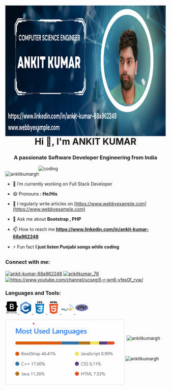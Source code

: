 <p><img align="left" src="https://github.com/Ankitkumargh/Ankitkumargh/blob/main/banergit2.png" alt="ankitkumargh"   height = "410"/></p>

<h1 align="center">Hi 👋, I'm ANKIT KUMAR</h1>
<h3 align="center">A passionate Software Developer Engineering from India</h3>

<img align="right" alt="coding" width ="400" src="https://camo.githubusercontent.com/cae12fddd9d6982901d82580bdf321d81fb299141098ca1c2d4891870827bf17/68747470733a2f2f6d69726f2e6d656469756d2e636f6d2f6d61782f313336302f302a37513379765349765f7430696f4a2d5a2e676966">

<p align="left"> <img src="https://komarev.com/ghpvc/?username=ankitkumargh&label=Profile%20views&color=0e75b6&style=flat" alt="ankitkumargh" /> </p>

- 🔭 I’m currently working on Full Stack Developer

- 😄 Pronouns **: He/His**

- 📝 I regularly write articles on [https://www.webbyexample.com](https://www.webbyexample.com)

- 💬 Ask me about **Bootstrap , PHP**

- 📫 How to reach me **https://www.linkedin.com/in/ankit-kumar-68a962248**

- ⚡ Fun fact **I just listen Punjabi songs while coding**

<h3 align="left">Connect with me:</h3>
<p align="left">
<a href="https://linkedin.com/in/ankit-kumar-68a962248" target="blank"><img align="center" src="https://raw.githubusercontent.com/rahuldkjain/github-profile-readme-generator/master/src/images/icons/Social/linked-in-alt.svg" alt="ankit-kumar-68a962248" height="30" width="40" /></a>
<a href="https://instagram.com/ankitkumar_76" target="blank"><img align="center" src="https://raw.githubusercontent.com/rahuldkjain/github-profile-readme-generator/master/src/images/icons/Social/instagram.svg" alt="ankitkumar_76" height="30" width="40" /></a>
<a href="https://www.youtube.com/c/https://www.youtube.com/channel/ucsegi5-r-wn6-vfex0f_rvw/" target="blank"><img align="center" src="https://raw.githubusercontent.com/rahuldkjain/github-profile-readme-generator/master/src/images/icons/Social/youtube.svg" alt="https://www.youtube.com/channel/ucsegi5-r-wn6-vfex0f_rvw/" height="30" width="40" /></a>
</p>

<h3 align="left">Languages and Tools:</h3>
<p align="left"> <a href="https://getbootstrap.com" target="_blank" rel="noreferrer"> <img src="https://raw.githubusercontent.com/devicons/devicon/master/icons/bootstrap/bootstrap-plain-wordmark.svg" alt="bootstrap" width="40" height="40"/> </a> <a href="https://www.cprogramming.com/" target="_blank" rel="noreferrer"> <img src="https://raw.githubusercontent.com/devicons/devicon/master/icons/c/c-original.svg" alt="c" width="40" height="40"/> </a> <a href="https://www.w3schools.com/css/" target="_blank" rel="noreferrer"> <img src="https://raw.githubusercontent.com/devicons/devicon/master/icons/css3/css3-original-wordmark.svg" alt="css3" width="40" height="40"/> </a> <a href="https://www.w3.org/html/" target="_blank" rel="noreferrer"> <img src="https://raw.githubusercontent.com/devicons/devicon/master/icons/html5/html5-original-wordmark.svg" alt="html5" width="40" height="40"/> </a> <a href="https://www.mysql.com/" target="_blank" rel="noreferrer"> <img src="https://raw.githubusercontent.com/devicons/devicon/master/icons/mysql/mysql-original-wordmark.svg" alt="mysql" width="40" height="40"/> </a> <a href="https://www.php.net" target="_blank" rel="noreferrer"> <img src="https://raw.githubusercontent.com/devicons/devicon/master/icons/php/php-original.svg" alt="php" width="40" height="40"/> </a> </p>

<p><img align="left" src="https://github.com/Ankitkumargh/Ankitkumargh/blob/main/github.png" alt="ankitkumargh" /></p>
<br><br>

<p>&nbsp;<img align="center" src="https://github-readme-stats.vercel.app/api?username=ankitkumargh&show_icons=true&locale=en" alt="ankitkumargh" /></p>
<br>

<p><img align="center" src="https://github-readme-streak-stats.herokuapp.com/?user=ankitkumargh&" alt="ankitkumargh" /></p>
